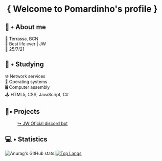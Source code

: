 <h1 align="center">{ Welcome to Pomardinho's profile }</h1>

## 👤 • About me
📍 Terrassa, BCN <br>
🤩 Best life ever | JW <br>
📆 25/7/21

## 📖 • Studying
🌐 Network services<br>
💾 Operating systems<br>
🖥️ Computer assembly<br>
🕹 HTML5, CSS, JavaScript, C#

## 📎• Projects
<dl>
	<dd><a href="">↳ JW Oficial discord bot</a></dd>
</dl>

## 💻 • Statistics 
![Anurag's GitHub stats](https://github-readme-stats.vercel.app/api?username=pomardinho&show_icons=true&theme=radical)
[![Top Langs](https://github-readme-stats.vercel.app/api/top-langs/?username=pomardinho&layout=compact&theme=radical)](https://github.com/anuraghazra/github-readme-stats)

<!-- Flechita: ➥ -->
<!-- https://github.com/anuraghazra/github-readme-stats#github-stats-card -->
